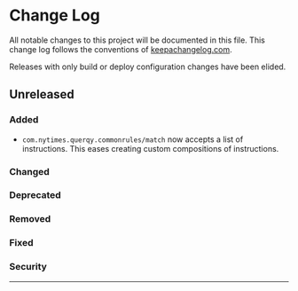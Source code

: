 Change Log
==========

All notable changes to this project will be documented in this file. This change log follows the conventions of [keepachangelog.com](https://keepachangelog.com/en/1.0.0/).

Releases with only build or deploy configuration changes have been elided.

Unreleased
----------

### Added

- `com.nytimes.querqy.commonrules/match` now accepts a list of instructions.
  This eases creating custom compositions of instructions.

### Changed
### Deprecated
### Removed
### Fixed
### Security

----------------------------------------------------------------------


